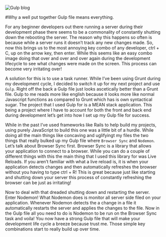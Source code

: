 ![Gulp blog](images/Twitter-gulppost.jpg)

#Why a well put together Gulp file means everything.

For any beginner developers out there running a server during their development phase there seems to be a commonality of constantly shutting down the rebooting the server.  The reason why this happens so often is because while a server runs it doesn’t track any new changes made. So, now this brings us to the most annoying key combo of any developer, ctrl + C, up on the arrow key, then enter. While this seems like an easy combo image doing that over and over and over again during the development lifecycle to see what changes were made on the screen. This process can become very irritating over!

A solution for this is to use a task runner. While I’ve been using Grunt during my development cycle, I decided to switch it up for my next project and use `Gulp`. Right off the back a Gulp file just looks ascetically better than a Grunt  file. Gulp to me reads more like english because it looks more like normal Javascript functions as compared to Grunt which has is own syntactical sugar. The project that I used Gulp for is a MEAN stack application. This being a project where I have to account for both the front and back end during development let’s get into how I set up my Gulp file for success.

While in the past I’ve used frameworks like Rails to help build my projects, using purely JavaScript to build this one was a little bit of a hurdle. While doing all the main things like concaving and uglifyingt my files the two things that really bulked up my Gulp file where `Browser Sync` and `Nodemon`. Let’s talk about Browser Sync first. Browser Sync is a library that allows your application to connect to a browser. While you can do a couple of different things with this the main thing that I used this library for was Live Reloads. If you aren’t familiar with what a live reload is, it is when your application detects changes and then automatically refreshes the browser without you having to type ctrl + R! This is great because just like starting and shutting down your server this process of constantly refreshing the browser can be just as irritating!

Now to deal with that dreaded shutting down and restarting the server. Enter Nodemon! What Nodemon does is monitor all server side filed on your application. Whenever Nodemon detects the a change in a file it automatically restarts the server and applies the changes to the file. Now in the Gulp file all you need to do is Nodemon to be run on the Browser Sync task and voila! You now have a strong Gulp file that will make your development life cycle a breeze because trust me. Those simple key combinations start to really build up over time.
